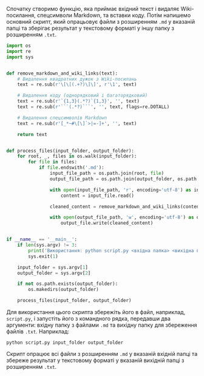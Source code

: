 Спочатку створимо функцію, яка приймає вхідний текст і видаляє Wiki-посилання, спецсимволи Markdown, та вставки коду. Потім напишемо основний скрипт, який опрацьовує файли з розширенням `.md` у вказаній папці та зберігає результат у текстовому форматі у іншу папку з розширенням `.txt`.

```python
import os
import re
import sys


def remove_markdown_and_wiki_links(text):
    # Видалення квадратних дужок з Wiki-посилань
    text = re.sub(r'\[\[(.+?)\]\]', r'\1', text) 

    # Видалення коду (однорядковий і багаторядковий)
    text = re.sub(r'`{1,3}(.*?)`{1,3}', '', text)
    text = re.sub(r'```(.*?)```', '', text, flags=re.DOTALL)

    # Видалення спецсимволів Markdown
    text = re.sub(r'[_*~#\[\]`>|=-]+', '', text)

    return text


def process_files(input_folder, output_folder):
    for root, _, files in os.walk(input_folder):
        for file in files:
            if file.endswith('.md'):
                input_file_path = os.path.join(root, file)
                output_file_path = os.path.join(output_folder, os.path.splitext(file)[0] + '.txt')

                with open(input_file_path, 'r', encoding='utf-8') as input_file:
                    content = input_file.read()

                cleaned_content = remove_markdown_and_wiki_links(content)

                with open(output_file_path, 'w', encoding='utf-8') as output_file:
                    output_file.write(cleaned_content)


if __name__ == '__main__':
    if len(sys.argv) != 3:
        print('Використання: python script.py <вхідна папка> <вихідна папка>')
        sys.exit(1)

    input_folder = sys.argv[1]
    output_folder = sys.argv[2]

    if not os.path.exists(output_folder):
        os.makedirs(output_folder)

    process_files(input_folder, output_folder)
```

Для використання цього скрипта збережіть його в файл, наприклад, `script.py`, і запустіть його з командного рядка, передавши два аргументи: вхідну папку з файлами `.md` та вихідну папку для збереження файлів `.txt`. Наприклад:

```
python script.py input_folder output_folder
```

Скрипт опрацює всі файли з розширенням `.md` у вказаній вхідній папці та збереже результат у текстовому форматі у вказаній вихідній папці з розширенням `.txt`.